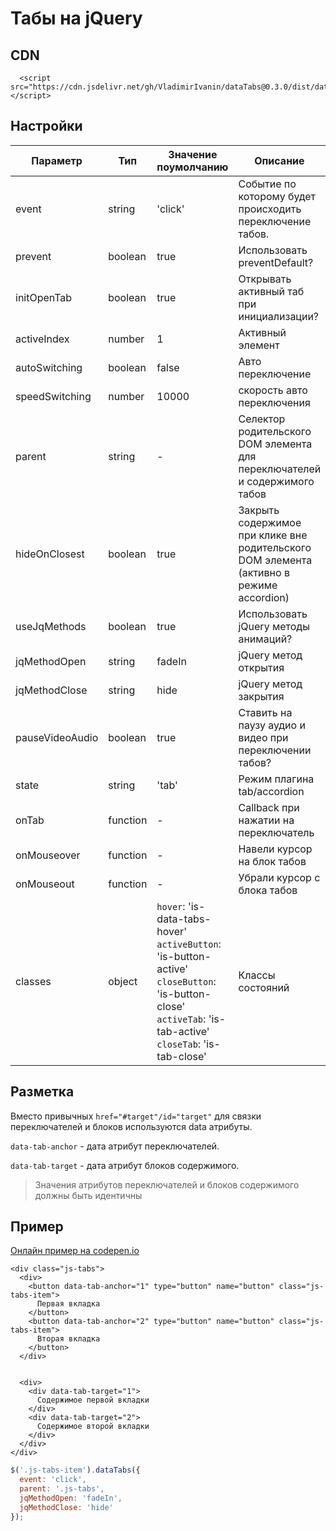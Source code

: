 # Табы на jQuery

## CDN

```
  <script src="https://cdn.jsdelivr.net/gh/VladimirIvanin/dataTabs@0.3.0/dist/dataTabs.js"></script>
```

## Настройки

| Параметр        | Тип      | Значение поумолчанию                                                                                                                                | Описание                                                                                 |
|-----------------|----------|-----------------------------------------------------------------------------------------------------------------------------------------------------|------------------------------------------------------------------------------------------|
| event           | string   | 'click'                                                                                                                                             | Событие по которому будет происходить переключение табов.                                |
| prevent         | boolean  | true                                                                                                                                                | Использовать preventDefault?                                                             |
| initOpenTab     | boolean  | true                                                                                                                                                | Открывать активный таб при инициализации?                                                |
| activeIndex          | number   | 1                                                                                                                                                   | Активный элемент                                                                         |
| autoSwitching   | boolean  | false                                                                                                                                               | Авто переключение                                                                        |
| speedSwitching  | number   | 10000                                                                                                                                               | скорость авто переключения                                                               |
| parent          | string   | -                                                                                                                                                   | Селектор родительского DOM элемента для переключателей и содержимого табов               |
| hideOnClosest   | boolean  | true                                                                                                                                                | Закрыть содержимое при клике вне родительского DOM элемента (активно в режиме accordion) |
| useJqMethods    | boolean  | true                                                                                                                                                | Использовать jQuery методы анимаций?                                                     |
| jqMethodOpen    | string   | fadeIn                                                                                                                                              | jQuery метод открытия                                                                    |
| jqMethodClose   | string   | hide                                                                                                                                                | jQuery метод закрытия                                                                    |
| pauseVideoAudio | boolean  | true                                                                                                                                                | Cтавить на паузу аудио и видео при переключении табов?                                   |
| state           | string   | 'tab'                                                                                                                                               | Режим плагина tab/accordion                                                              |
| onTab           | function | -                                                                                                                                                   | Callback при нажатии на переключатель                                                    |
| onMouseover     | function | -                                                                                                                                                   | Навели курсор на блок табов                                                              |
| onMouseout      | function | -                                                                                                                                                   | Убрали курсор с блока табов                                                              |
| classes         | object   | `hover`: 'is-data-tabs-hover'<br/>`activeButton`: 'is-button-active'<br/>`closeButton`: 'is-button-close'<br/>`activeTab`: 'is-tab-active'<br/>`closeTab`: 'is-tab-close' | Классы состояний                                                                                         |


## Разметка

Вместо привычных `href="#target"/id="target"` для связки переключателей и блоков иcпользуются data атрибуты.

`data-tab-anchor` - дата атрибут переключателей.

`data-tab-target` - дата атрибут блоков содержимого.

> Значения атрибутов переключателей и блоков содержимого должны быть идентичны

## Пример

[Онлайн пример на codepen.io](https://codepen.io/brainmurder/pen/jwPoMB)

```
<div class="js-tabs">
  <div>
    <button data-tab-anchor="1" type="button" name="button" class="js-tabs-item">
      Первая вкладка
    </button>
    <button data-tab-anchor="2" type="button" name="button" class="js-tabs-item">
      Вторая вкладка
    </button>
  </div>


  <div>
    <div data-tab-target="1">
      Содержимое первой вкладки
    </div>
    <div data-tab-target="2">
      Содержимое второй вкладки
    </div>
  </div>
</div>
```

```js
$('.js-tabs-item').dataTabs({
  event: 'click',
  parent: '.js-tabs',
  jqMethodOpen: 'fadeIn',
  jqMethodClose: 'hide'
});
```
